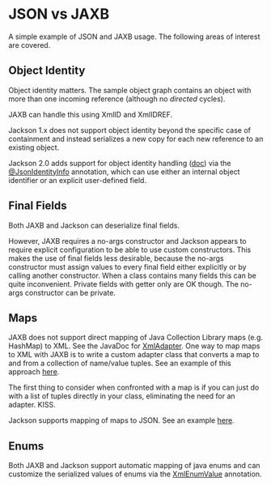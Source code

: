 # JSON vs JAXB

A simple example of JSON and JAXB usage. The following areas of interest are covered.

## Object Identity

Object identity matters. The sample object graph contains an object with more than one incoming reference (although no *directed* cycles).

JAXB can handle this using XmlID and XmlIDREF.

Jackson 1.x does not support object identity beyond the specific case of containment and instead serializes a new copy for each new reference to an existing object.

Jackson 2.0 adds support for object identity handling ([doc](http://wiki.fasterxml.com/JacksonFeatureObjectIdentity)) via the [@JsonIdentityInfo](http://wiki.fasterxml.com/JacksonAnnotations) annotation, which can use either an internal object identifier or an explicit user-defined field.

## Final Fields

Both JAXB and Jackson can deserialize final fields.

However, JAXB requires a no-args constructor and Jackson appears to require explicit configuration to be able to use custom constructors. This makes the use of final fields less desirable, because the no-args constructor must assign values to every final field either explicitly or by calling another constructor. When a class contains many fields this can be quite inconvenient. Private fields with getter only are OK though.  The no-args constructor can be private.

## Maps

JAXB does not support direct mapping of Java Collection Library maps (e.g. HashMap) to XML. 
See the JavaDoc for [XmlAdapter](http://docs.oracle.com/javase/6/docs/api/javax/xml/bind/annotation/adapters/XmlAdapter.html).
One way to map maps to XML with JAXB is to write a custom adapter class that converts a map to and from a collection of name/value tuples. 
See an example of this approach [here](http://www.mail-archive.com/cxf-user@incubator.apache.org/msg04723.html).

The first thing to consider when confronted with a map is if you can just do with a list of tuples directly in your class, eliminating the need for an adapter. KISS.

Jackson supports mapping of maps to JSON. See an example [here](http://www.mail-archive.com/cxf-user@incubator.apache.org/msg04723.html).

## Enums

Both JAXB and Jackson support automatic mapping of java enums and can customize the serialized values of enums via the [XmlEnumValue](http://docs.oracle.com/javase/6/docs/api/index.html?javax/xml/bind/annotation/XmlEnumValue.html) annotation.
